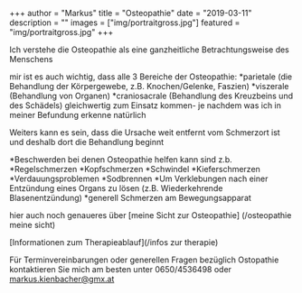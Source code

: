 +++
author = "Markus"
title = "Osteopathie"
date = "2019-03-11"
description = ""
images  = ["img/portraitgross.jpg"]
featured = "img/portraitgross.jpg"
+++



Ich verstehe die Osteopathie als eine ganzheitliche Betrachtungsweise des Menschens

mir ist es auch wichtig, dass alle 3 Bereiche der Osteopathie:
*parietale (die Behandlung der Körpergewebe, z.B. Knochen/Gelenke, Faszien)
*viszerale (Behandlung von Organen) 
*craniosacrale (Behandlung des Kreuzbeins und des Schädels) gleichwertig zum Einsatz kommen- je nachdem was ich in meiner Befundung erkenne natürlich

Weiters kann es sein, dass die Ursache weit entfernt vom Schmerzort ist und deshalb dort die Behandlung beginnt

*Beschwerden bei denen Osteopathie helfen kann sind z.b.
*Regelschmerzen
*Kopfschmerzen
*Schwindel
*Kieferschmerzen
*Verdauungsproblemen
*Sodbrennen
*Um Verklebungen nach einer Entzündung eines Organs zu lösen (z.B. Wiederkehrende Blasenentzündung)
*generell Schmerzen am Bewegungsapparat

hier auch noch genaueres über [meine Sicht zur Osteopathie] (/osteopathie meine sicht)

[Informationen zum Therapieablauf](/infos zur therapie)

Für Terminvereinbarungen oder generellen Fragen bezüglich Ostopathie kontaktieren Sie mich am besten unter 0650/4536498 oder markus.kienbacher@gmx.at

